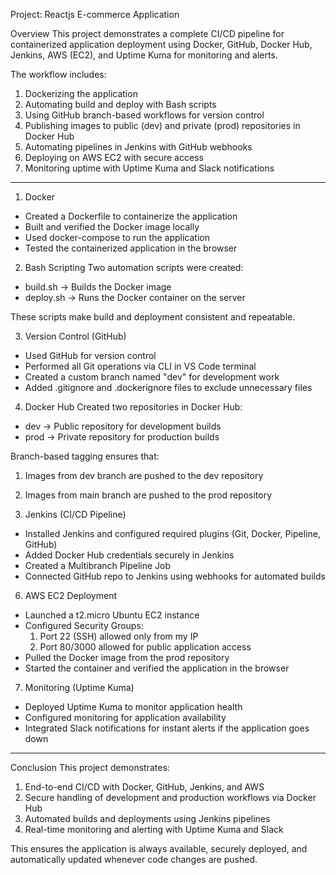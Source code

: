Project: Reactjs E-commerce Application

Overview
This project demonstrates a complete CI/CD pipeline for containerized application deployment using Docker, GitHub, Docker Hub, Jenkins, AWS (EC2), and Uptime Kuma for monitoring and alerts.

The workflow includes:
1. Dockerizing the application
2. Automating build and deploy with Bash scripts
3. Using GitHub branch-based workflows for version control
4. Publishing images to public (dev) and private (prod) repositories in Docker Hub
5. Automating pipelines in Jenkins with GitHub webhooks
6. Deploying on AWS EC2 with secure access
7. Monitoring uptime with Uptime Kuma and Slack notifications

------------------------------------------------------------

1. Docker
- Created a Dockerfile to containerize the application
- Built and verified the Docker image locally
- Used docker-compose to run the application
- Tested the containerized application in the browser

2. Bash Scripting
Two automation scripts were created:
- build.sh → Builds the Docker image
- deploy.sh → Runs the Docker container on the server

These scripts make build and deployment consistent and repeatable.

3. Version Control (GitHub)
- Used GitHub for version control
- Performed all Git operations via CLI in VS Code terminal
- Created a custom branch named "dev" for development work
- Added .gitignore and .dockerignore files to exclude unnecessary files

4. Docker Hub
Created two repositories in Docker Hub:
- dev → Public repository for development builds
- prod → Private repository for production builds

Branch-based tagging ensures that:
1. Images from dev branch are pushed to the dev repository
2. Images from main branch are pushed to the prod repository

5. Jenkins (CI/CD Pipeline)
- Installed Jenkins and configured required plugins (Git, Docker, Pipeline, GitHub)
- Added Docker Hub credentials securely in Jenkins
- Created a Multibranch Pipeline Job
- Connected GitHub repo to Jenkins using webhooks for automated builds

6. AWS EC2 Deployment
- Launched a t2.micro Ubuntu EC2 instance
- Configured Security Groups:
  1. Port 22 (SSH) allowed only from my IP
  2. Port 80/3000 allowed for public application access
- Pulled the Docker image from the prod repository
- Started the container and verified the application in the browser

7. Monitoring (Uptime Kuma)
- Deployed Uptime Kuma to monitor application health
- Configured monitoring for application availability
- Integrated Slack notifications for instant alerts if the application goes down

------------------------------------------------------------

Conclusion
This project demonstrates:
1. End-to-end CI/CD with Docker, GitHub, Jenkins, and AWS
2. Secure handling of development and production workflows via Docker Hub
3. Automated builds and deployments using Jenkins pipelines
4. Real-time monitoring and alerting with Uptime Kuma and Slack

This ensures the application is always available, securely deployed, and automatically updated whenever code changes are pushed.

